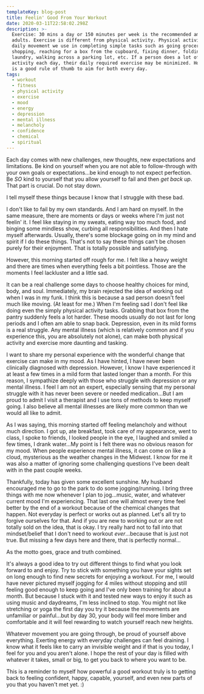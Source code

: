 ```yaml
---
templateKey: blog-post
title: Feelin' Good From Your Workout
date: 2020-03-11T22:58:02.298Z
description: >-
  Exercise: 30 mins a day or 150 minutes per week is the recommended amount for
  adults. Exercise is different from physical activity. Physical activity is the
  daily movement we use in completing simple tasks such as going grocery
  shopping, reaching for a box from the cupboard, fixing dinner, folding
  laundry, walking across a parking lot, etc. If a person does a lot of physical
  activity each day, their daily required exercise may be minimized. However, it
  is a good rule of thumb to aim for both every day. 
tags:
  - workout
  - fitness
  - physical activity
  - exercise
  - mood
  - energy
  - depression
  - mental illness
  - melancholy
  - confidence
  - chemical
  - spiritual
---
```

Each day comes with new challenges, new thoughts, new expectations and limitations. Be kind on yourself when you are not able to follow-through with your own goals or expectations...be kind enough to not expect perfection. Be _SO_ kind to yourself that you allow yourself to fail and then _get back up_. That part is crucial. Do not stay down.

I tell myself these things because I know that I struggle with these bad.

I don't like to fail by my own standards. And I am hard on myself. In the same measure, there are moments or days or weeks where I'm just not feelin' it. I feel like staying in my sweats, eating way too much food, and binging some mindless show, curbing all responsibilities. And then I hate myself afterwards. Usually, there's some blockage going on in my mind and spirit if I do these things. That's not to say these things can't be chosen purely for their enjoyment. That is totally possible and satisfying. 

However, this morning started off rough for me. I felt like a heavy weight and there are times when everything feels a bit pointless. Those are the moments I feel lackluster and a little sad. 

It can be a real challenge some days to choose healthy choices for mind, body, and soul. Immediately, my brain rejected the idea of working out when I was in my funk. I think this is because a sad person doesn't feel much like moving. (At least for me.) When I'm feeling sad I don't feel like doing even the simply physical activity tasks. Grabbing that box from the pantry suddenly feels a lot harder. These moods usually do not last for long periods and I often am able to snap back. Depression, even in its mild forms is a real struggle. Any mental illness (which is relatively common and if you experience this, you are absolutely not alone), can make both physical activity and exercise more daunting and tasking. 

I want to share my personal experience with the wonderful change that exercise can make in my mood. As I have hinted, I have never been clinically diagnosed with depression. However, I know I have experienced it at least a few times in a mild form that lasted longer than a month. For this reason, I sympathize deeply with those who struggle with depression or any mental illness. I feel I am not an expert, especially sensing that my personal struggle with it has never been severe or needed medication...But I am proud to admit I visit a therapist and I use tons of methods to keep myself going. I also believe all mental illnesses are likely more common than we would all like to admit. 

As I was saying, this morning started off feeling melancholy and without much direction. I got up, ate breakfast, took care of my appearance, went to class, I spoke to friends, I looked people in the eye, I laughed and smiled a few times, I drank water...My point is I felt there was no obvious reason for my mood. When people experience mental illness, it can come on like a cloud, mysterious as the weather changes in the Midwest. I know for me it was also a matter of ignoring some challenging questions I've been dealt with in the past couple weeks.

Thankfully, today has given some excellent sunshine. My husband encouraged me to go to the park to do some jogging/running. I bring three things with me now whenever I plan to jog...music, water, and whatever current mood I'm experiencing. That last one will almost every time feel better by the end of a workout because of the chemical changes that happen. Not everyday is perfect or works out as planned. Let's all try to forgive ourselves for that. And if you are new to working out or are not totally sold on the idea, that is okay. I try really hard not to fall into that mindset/belief that I don't need to workout _ever_...because that is just not true. But missing a few days here and there, that is perfectly normal...

As the motto goes, grace and truth combined.

It's always a good idea to try out different things to find what you look forward to and enjoy. Try to stick with something you have your sights set on long enough to find new secrets for enjoying a workout. For me, I would have never pictured myself jogging for 4 miles without stopping and still feeling good enough to keep going and I've only been training for about a month. But because I stuck with it and tested new ways to enjoy it such as using music and daydreams, I'm less inclined to stop. You might not like stretching or yoga the first day you try it because the movements are unfamiliar or painful...but by day 30, your body will feel more limber and comfortable and it will feel rewarding to watch yourself reach new heights. 

Whatever movement you are going through, be proud of yourself above everything. Exerting energy with everyday challenges can feel draining. I know what it feels like to carry an invisible weight and if that is you today, I feel for you and you aren't alone. I hope the rest of your day is filled with whatever it takes, small or big, to get you back to where you want to be. 

This is a reminder to myself how powerful a good workout truly is to getting back to feeling confident, happy, capable, yourself, and even new parts of you that you haven't met yet. :)
